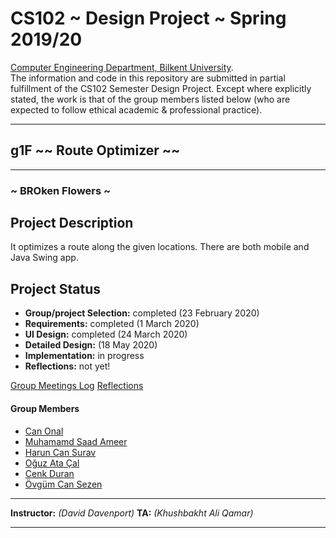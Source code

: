 # CS102 ~ Design Project ~ Spring 2019/20
[Computer Engineering Department, Bilkent University](http://w3.cs.bilkent.edu.tr/en/).  
The information and code in this repository are submitted in partial fulfillment of the CS102 Semester Design Project. Except where explicitly stated, the work is that of the group members listed below (who are expected to follow ethical academic & professional practice).
****
## g1F ~~ Route Optimizer ~~
****
### ~ BROken Flowers ~

## Project Description
It optimizes a route along the given locations. There are both mobile and Java Swing app. 
   
## Project Status
+ **Group/project Selection:** completed (23 February 2020)
+ **Requirements:** completed (1 March 2020)
+ **UI Design:** completed (24 March 2020)
+ **Detailed Design:** (18 May 2020)
+ **Implementation:** in progress
+ **Reflections:** not yet!

[Group Meetings Log](group/meetingslog.md)
[Reflections](group/reflections.md)
#### Group Members
- [Can Onal](group/Onal_Can_log.md)    
- [Muhamamd Saad Ameer](group/Muhammad_Saad_Ameer_log.md)
- [Harun Can Surav](group/Surav_HarunCan_log.md)
- [Oğuz Ata Çal](group/Cal_Oguz_Ata_log.md)
- [Cenk Duran](group/Duran_Cenk_log.md)
- [Övgüm Can Sezen](group/Sezen_Ovgum_Can_log.md)

****
**Instructor:** _(David Davenport)_   **TA:**  _(Khushbakht Ali Qamar)_
****
